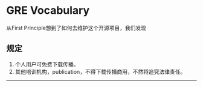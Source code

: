 # GRE Vocabulary

从First Principle想到了如何去维护这个开源项目，我们发现



## 规定
1. 个人用户可免费下载传播。
2. 其他培训机构，publication，不得下载传播商用，不然将追究法律责任。
















---


